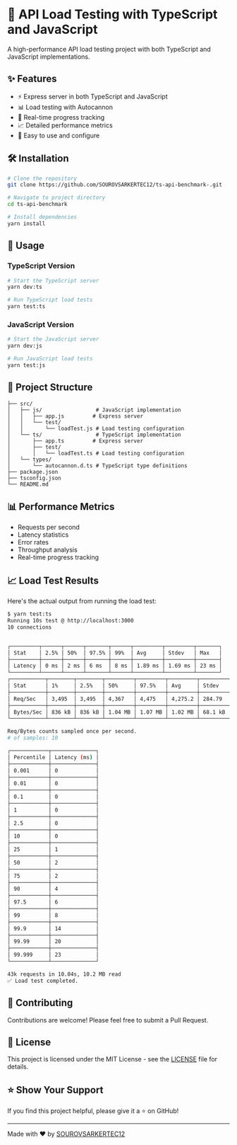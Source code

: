 # 🚀 API Load Testing with TypeScript and JavaScript

A high-performance API load testing project with both TypeScript and JavaScript implementations.

## ✨ Features

- ⚡ Express server in both TypeScript and JavaScript
- 📊 Load testing with Autocannon
- 🔄 Real-time progress tracking
- 📈 Detailed performance metrics
- 🎯 Easy to use and configure

## 🛠️ Installation

```bash
# Clone the repository
git clone https://github.com/SOUROVSARKERTEC12/ts-api-benchmark-.git

# Navigate to project directory
cd ts-api-benchmark

# Install dependencies
yarn install
```

## 🚀 Usage

### TypeScript Version

```bash
# Start the TypeScript server
yarn dev:ts

# Run TypeScript load tests
yarn test:ts
```

### JavaScript Version

```bash
# Start the JavaScript server
yarn dev:js

# Run JavaScript load tests
yarn test:js
```

## 📁 Project Structure

```
├── src/
│   ├── js/                 # JavaScript implementation
│   │   ├── app.js         # Express server
│   │   └── test/
│   │       └── loadTest.js # Load testing configuration
│   └── ts/                 # TypeScript implementation
│       ├── app.ts         # Express server
│       ├── test/
│       │   └── loadTest.ts # Load testing configuration
│   └── types/
│       └── autocannon.d.ts # TypeScript type definitions
├── package.json
├── tsconfig.json
└── README.md
```

## 📊 Performance Metrics

- Requests per second
- Latency statistics
- Error rates
- Throughput analysis
- Real-time progress tracking

## 📈 Load Test Results

Here's the actual output from running the load test:

```bash
$ yarn test:ts
Running 10s test @ http://localhost:3000
10 connections


┌─────────┬──────┬──────┬───────┬──────┬─────────┬─────────┬───────┐
│ Stat    │ 2.5% │ 50%  │ 97.5% │ 99%  │ Avg     │ Stdev   │ Max   │
├─────────┼──────┼──────┼───────┼──────┼─────────┼─────────┼───────┤
│ Latency │ 0 ms │ 2 ms │ 6 ms  │ 8 ms │ 1.89 ms │ 1.69 ms │ 23 ms │
└─────────┴──────┴──────┴───────┴──────┴─────────┴─────────┴───────┘
┌───────────┬────────┬────────┬─────────┬─────────┬─────────┬─────────┬────────┐
│ Stat      │ 1%     │ 2.5%   │ 50%     │ 97.5%   │ Avg     │ Stdev   │ Min    │
├───────────┼────────┼────────┼─────────┼─────────┼─────────┼─────────┼────────┤
│ Req/Sec   │ 3,495  │ 3,495  │ 4,367   │ 4,475   │ 4,275.2 │ 284.79  │ 3,495  │
├───────────┼────────┼────────┼─────────┼─────────┼─────────┼─────────┼────────┤
│ Bytes/Sec │ 836 kB │ 836 kB │ 1.04 MB │ 1.07 MB │ 1.02 MB │ 68.1 kB │ 835 kB │
└───────────┴────────┴────────┴─────────┴─────────┴─────────┴─────────┴────────┘

Req/Bytes counts sampled once per second.
# of samples: 10

┌────────────┬──────────────┐
│ Percentile │ Latency (ms) │
├────────────┼──────────────┤
│ 0.001      │ 0            │
├────────────┼──────────────┤
│ 0.01       │ 0            │
├────────────┼──────────────┤
│ 0.1        │ 0            │
├────────────┼──────────────┤
│ 1          │ 0            │
├────────────┼──────────────┤
│ 2.5        │ 0            │
├────────────┼──────────────┤
│ 10         │ 0            │
├────────────┼──────────────┤
│ 25         │ 1            │
├────────────┼──────────────┤
│ 50         │ 2            │
├────────────┼──────────────┤
│ 75         │ 2            │
├────────────┼──────────────┤
│ 90         │ 4            │
├────────────┼──────────────┤
│ 97.5       │ 6            │
├────────────┼──────────────┤
│ 99         │ 8            │
├────────────┼──────────────┤
│ 99.9       │ 14           │
├────────────┼──────────────┤
│ 99.99      │ 20           │
├────────────┼──────────────┤
│ 99.999     │ 23           │
└────────────┴──────────────┘

43k requests in 10.04s, 10.2 MB read
✅ Load test completed.
```

## 🤝 Contributing

Contributions are welcome! Please feel free to submit a Pull Request.

## 📝 License

This project is licensed under the MIT License - see the [LICENSE](LICENSE) file for details.

## ⭐ Show Your Support

If you find this project helpful, please give it a ⭐ on GitHub!

---

Made with ❤️ by [SOUROVSARKERTEC12](https://github.com/SOUROVSARKERTEC12) 